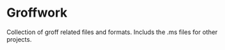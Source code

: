 # Groffwork
Collection of groff related files and formats. Includs the .ms files for other projects.
